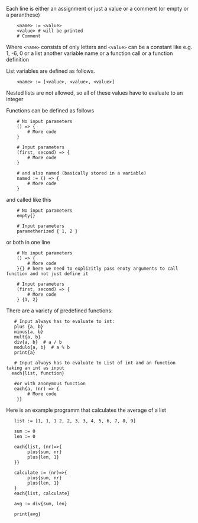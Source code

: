Each line is either an assignment or just a value or a comment (or empty or a paranthese)
```
    <name> := <value>
    <value> # will be printed
    # Comment
```
Where `<name>` consists of only letters and `<value>` can be 
    a constant like e.g. 1, -6, 0 or
    a list
    another variable name or
    a function call or
    a function definition

List variables are defined as follows.
```
    <name> := [<value>, <value>, <value>]
```
Nested lists are not allowed, so all of these values have to evaluate to an integer

Functions can be defined as follows 
```
    # No input parameters
    () => {
        # More code
    }
    
    # Input parameters
    (first, second) => {
        # More code
    }
    
    # and also named (basically stored in a variable)
    named := () => {
        # More code
    }
```

and called like this
```
    # No input parameters
    empty{}
    
    # Input parameters
    parametherized { 1, 2 }
```

or both in one line
```
    # No input parameters
    () => {
        # More code
    }{} # here we need to explizitly pass enoty arguments to call function and not just define it
    
    # Input parameters
    (first, second) => {
        # More code
    } {1, 2}
```

There are a variety of predefined functions:
```
   # Input always has to evaluate to int:
   plus {a, b}
   minus{a, b}
   mult{a, b}
   div{a, b}  # a / b
   modulo{a, b}  # a % b
   print{a}
    
   # Input always has to evaluate to List of int and an function taking an int as input
  each{list, function}
   
   #or with anonymous function
   each{a, (nr) => {
        # More code
    }}
```

Here is an example programm that calculates the average of a list

```
   list := [1, 1, 1 2, 2, 3, 3, 4, 5, 6, 7, 8, 9]
   
   sum := 0
   len := 0
   
   each{list, (nr)=>{
        plus{sum, nr}
        plus{len, 1}
   }}
   
   calculate := (nr)=>{
        plus{sum, nr}
        plus{len, 1}
   }
   each{list, calculate}
   
   avg := div{sum, len}
   
   print{avg}
```